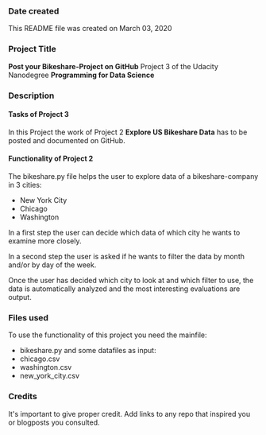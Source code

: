 ### Date created
This README file was created on March 03, 2020

### Project Title
**Post your Bikeshare-Project on GitHub** 
Project 3 of the Udacity Nanodegree **Programming for Data Science**

### Description
#### Tasks of Project 3
In this Project the work of Project 2 **Explore US Bikeshare Data** has to be posted and documented on GitHub. 
#### Functionality of Project 2
The bikeshare.py file helps the user to explore data of a bikeshare-company in 3 cities:
* New York City
* Chicago 
* Washington

In a first step the user can decide which data of which city he wants to examine more closely.

In a second step the user is asked if he wants to filter the data by month and/or by day of the week.

Once the user has decided which city to look at and which filter to use, the data is automatically analyzed and the most interesting evaluations are output.


### Files used
To use the functionality of this project you need the mainfile:
* bikeshare.py
and some datafiles as input:
* chicago.csv
* washington.csv
* new_york_city.csv

### Credits
It's important to give proper credit. Add links to any repo that inspired you or blogposts you consulted.


